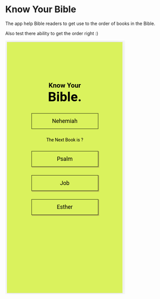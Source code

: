 # Know Your Bible

The app help Bible readers to get use to the order of books in the Bible.

Also test there ability to get the order right :) 

![Alt App Image](/app_img.png)
